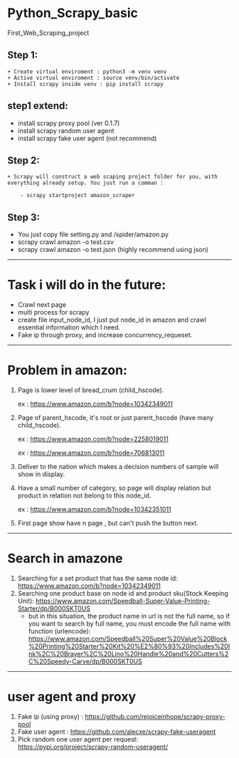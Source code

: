 # Python_Scrapy_basic
First_Web_Scraping_project


## Step 1:
```
+ Create virtual enviroment : python3 -m venv venv
+ Active virtual enviroment : source venv/bin/activate
+ Install scrapy inside venv : pip install scrapy
```

## step1 extend:
+ install scrapy proxy pool  (ver 0.1.7)
+ install scrapy random user agent
+ install scrapy fake user agent (not recommend)

## Step 2:
```
+ Scrapy will construct a web scaping project folder for you, with everything already setup. You just run a comman :

    - scrapy startproject amazon_scraper
```

## Step 3:
+ You just copy file setting.py and /spider/amazon.py 
+ scrapy crawl amazon -o test.csv
+ scrapy crawl amazon -o test.json (highly recommend using json)

----
# Task i will do in the future:
+ Crawl next page
+ multi process for scrapy
+ create file input_node_id, I just put node_id in amazon and crawl essential information which I need.
+ Fake ip through proxy, and increase concurrency_requeset.


-----
# Problem in amazon:
1. Page is lower level of bread_crum (child_hscode).

    ex : https://www.amazon.com/b?node=10342349011

2. Page of parent_hscode, it's root or just parent_hscode (have many child_hscode).

    ex : https://www.amazon.com/b?node=2258019011

    ex : https://www.amazon.com/b?node=706813011

3. Deliver to the nation which makes a decision numbers of sample will show in display.

4. Have a small number of category, so page will display relation but product in relation not belong to this node_id.

    ex : https://www.amazon.com/b?node=10342351011

5. First page show have n page , but can't push the button next.

-----
# Search in amazone
1.  Searching for a set product that has the same node id: https://www.amazon.com/b?node=10342349011
2.  Searching one product base on node id and product sku(Stock Keeping Unit): https://www.amazon.com/Speedball-Super-Value-Printing-Starter/dp/B000SKT0US
    + but in this situation, the product name in url is not the full name, so if you want to search by full name, you must encode the full name with function (urlencode): https://www.amazon.com/Speedball%20Super%20Value%20Block%20Printing%20Starter%20Kit%20%E2%80%93%20Includes%20Ink%2C%20Brayer%2C%20Lino%20Handle%20and%20Cutters%2C%20Speedy-Carve/dp/B000SKT0US


----
# user agent and proxy
1. Fake ip (using proxy) : https://github.com/rejoiceinhope/scrapy-proxy-pool
2. Fake user agent : https://github.com/alecxe/scrapy-fake-useragent
3. Pick random one user agent per request: https://pypi.org/project/scrapy-random-useragent/